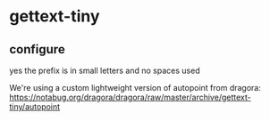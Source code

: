 # gettext-tiny

## configure
yes the prefix is in small letters and no spaces used

We're using a custom lightweight version of autopoint from dragora:
https://notabug.org/dragora/dragora/raw/master/archive/gettext-tiny/autopoint
